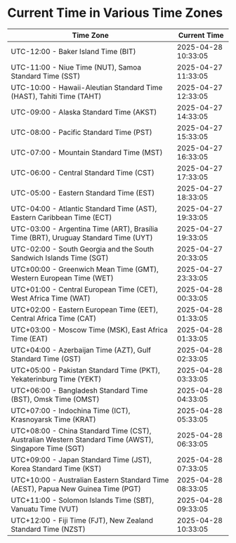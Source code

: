 # Current Time in Various Time Zones

| Time Zone | Current Time |
|-----------|--------------|
| UTC-12:00 - Baker Island Time (BIT) | 2025-04-28 10:33:05 |
| UTC-11:00 - Niue Time (NUT), Samoa Standard Time (SST) | 2025-04-27 11:33:05 |
| UTC-10:00 - Hawaii-Aleutian Standard Time (HAST), Tahiti Time (TAHT) | 2025-04-27 12:33:05 |
| UTC-09:00 - Alaska Standard Time (AKST) | 2025-04-27 14:33:05 |
| UTC-08:00 - Pacific Standard Time (PST) | 2025-04-27 15:33:05 |
| UTC-07:00 - Mountain Standard Time (MST) | 2025-04-27 16:33:05 |
| UTC-06:00 - Central Standard Time (CST) | 2025-04-27 17:33:05 |
| UTC-05:00 - Eastern Standard Time (EST) | 2025-04-27 18:33:05 |
| UTC-04:00 - Atlantic Standard Time (AST), Eastern Caribbean Time (ECT) | 2025-04-27 19:33:05 |
| UTC-03:00 - Argentina Time (ART), Brasília Time (BRT), Uruguay Standard Time (UYT) | 2025-04-27 19:33:05 |
| UTC-02:00 - South Georgia and the South Sandwich Islands Time (SGT) | 2025-04-27 20:33:05 |
| UTC±00:00 - Greenwich Mean Time (GMT), Western European Time (WET) | 2025-04-27 23:33:05 |
| UTC+01:00 - Central European Time (CET), West Africa Time (WAT) | 2025-04-28 00:33:05 |
| UTC+02:00 - Eastern European Time (EET), Central Africa Time (CAT) | 2025-04-28 01:33:05 |
| UTC+03:00 - Moscow Time (MSK), East Africa Time (EAT) | 2025-04-28 01:33:05 |
| UTC+04:00 - Azerbaijan Time (AZT), Gulf Standard Time (GST) | 2025-04-28 02:33:05 |
| UTC+05:00 - Pakistan Standard Time (PKT), Yekaterinburg Time (YEKT) | 2025-04-28 03:33:05 |
| UTC+06:00 - Bangladesh Standard Time (BST), Omsk Time (OMST) | 2025-04-28 04:33:05 |
| UTC+07:00 - Indochina Time (ICT), Krasnoyarsk Time (KRAT) | 2025-04-28 05:33:05 |
| UTC+08:00 - China Standard Time (CST), Australian Western Standard Time (AWST), Singapore Time (SGT) | 2025-04-28 06:33:05 |
| UTC+09:00 - Japan Standard Time (JST), Korea Standard Time (KST) | 2025-04-28 07:33:05 |
| UTC+10:00 - Australian Eastern Standard Time (AEST), Papua New Guinea Time (PGT) | 2025-04-28 08:33:05 |
| UTC+11:00 - Solomon Islands Time (SBT), Vanuatu Time (VUT) | 2025-04-28 09:33:05 |
| UTC+12:00 - Fiji Time (FJT), New Zealand Standard Time (NZST) | 2025-04-28 10:33:05 |

